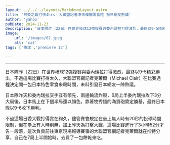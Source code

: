 ```yaml
---
layout: ../../../layouts/MarkdownLayout.astro
title: '日委之戰打快4hrs！大聯盟記者凍未條開零食吃 掀日網友熱議'
author: 'yahoo'
pubDate: 2024-11-23
description: '日本隊昨（22日）在世界棒球12強複賽與委內瑞拉打得激烈，最終以9-5精彩勝出，不過這場比賽打得太久，大聯盟官網記者克萊爾（Michael Clair）在比賽過程決定開一包日本特色零食來殺時間，未料引發日本網友一陣熱議。'
image: 
    url: '/images/02.jpeg'
    alt: 'cat'
tags: ['棒球','premiere 12']

---
```

***
日本隊昨（22日）在世界棒球12強複賽與委內瑞拉打得激烈，最終以9-5精彩勝出，不過這場比賽打得太久，大聯盟官網記者克萊爾（Michael Clair）在比賽過程決定開一包日本特色零食來殺時間，未料引發日本網友一陣熱議。

日本隊昨天和委內瑞拉交手互有領先，兩邊輪流炸裂，6局上半委內瑞拉攻下3分大局後，日本馬上在下個半局還以顏色，靠著牧秀悟的滿貫砲奠定勝基，最終日本隊以9-6收下勝利。

不過這場日委大戰打得實在夠久，儘管賽會規定在壘上無人時有20秒的投球時間限制，但在壘上有人時則無，加上昨天為打擊大戰，這場比賽進行了3小時52分才告一段落，這次負責前往東京現場報導賽事的大聯盟官網記者克萊爾就在推特分享，自己在7局上半開始時，去買了一包餅乾來吃。
